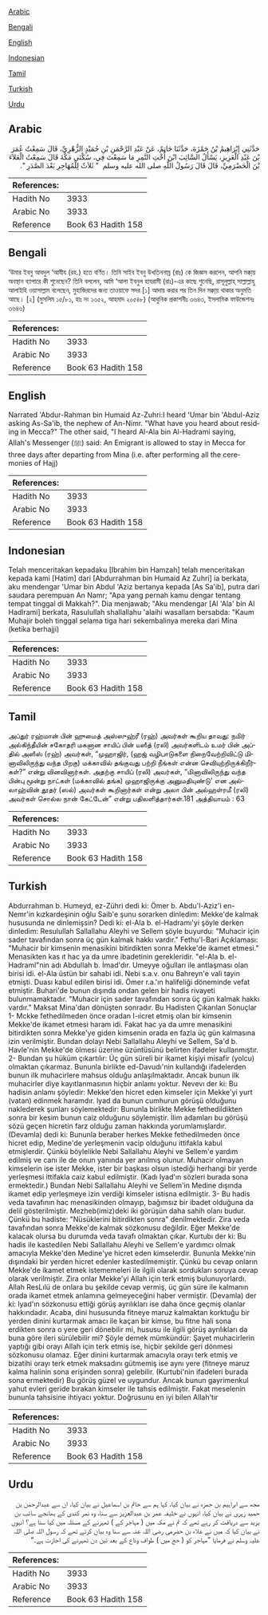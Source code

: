[Arabic](#arabic)

[Bengali](#bengali)

[English](#english)

[Indonesian](#indonesian)

[Tamil](#tamil)

[Turkish](#turkish)

[Urdu](#urdu)

## Arabic


<div dir="rtl" lang="ar" style={{fontSize:'larger',backgroundColor:'#f8f9fa',padding:20}}>
حَدَّثَنِي إِبْرَاهِيمُ بْنُ حَمْزَةَ، حَدَّثَنَا حَاتِمٌ، عَنْ عَبْدِ الرَّحْمَنِ بْنِ حُمَيْدٍ الزُّهْرِيِّ، قَالَ سَمِعْتُ عُمَرَ بْنَ عَبْدِ الْعَزِيزِ، يَسْأَلُ السَّائِبَ ابْنَ أُخْتِ النَّمِرِ مَا سَمِعْتَ فِي، سُكْنَى مَكَّةَ قَالَ سَمِعْتُ الْعَلاَءَ بْنَ الْحَضْرَمِيِّ، قَالَ قَالَ رَسُولُ اللَّهِ صلى الله عليه وسلم ‏ "‏ ثَلاَثٌ لِلْمُهَاجِرِ بَعْدَ الصَّدَرِ ‏"‏‏.‏
</div>
<div style={{backgroundColor:'#f8f9fa',padding:20, marginBottom: 10}}><table> <thead> <tr> <th>References:</th> <th></th> </tr> </thead> <tbody><tr><td>Hadith No</td><td>3933</td></tr><tr><td>Arabic No</td><td>3933</td></tr><tr><td>Reference</td><td>Book 63 Hadith 158</td></tr></tbody></table></div>

## Bengali


<div dir="ltr" lang="bn" style={{fontSize:'larger',backgroundColor:'#f8f9fa',padding:20}}>
‘উমার ইবনু আবদুল ‘আযীয (রহ.) হতে বর্ণিত। তিনি সাইব ইবনু উখতিননাম্র (রাঃ) কে জিজ্ঞস করলেন, আপনি মক্কা্য় অবস্থান ব্যাপারে কী শুনেছেন? তিনি বললেন, আমি ‘আলা ইবনুল হাযরামী (রাঃ)-এর কাছে শুনেছি, রাসূলুল্লাহ্ সাল্লাল্লাহু আলাইহি ওয়াসাল্লাম বলেছেন, মুহাজিরদের জন্য তাওয়াফে সদর [১] আদায় করার পর তিন দিন মক্কা্য় থাকার অনুমতি আছে। [২] (মুসলিম ১৫/৮১, হাঃ নং ১৩৫২, আহমাদ ২০৫৪৮) (আধুনিক প্রকাশনীঃ ৩৬৪৩, ইসলামিক ফাউন্ডেশনঃ ৩৬৪৬)
</div>
<div style={{backgroundColor:'#f8f9fa',padding:20, marginBottom: 10}}><table> <thead> <tr> <th>References:</th> <th></th> </tr> </thead> <tbody><tr><td>Hadith No</td><td>3933</td></tr><tr><td>Arabic No</td><td>3933</td></tr><tr><td>Reference</td><td>Book 63 Hadith 158</td></tr></tbody></table></div>

## English


<div dir="ltr" lang="en" style={{fontSize:'larger',backgroundColor:'#f8f9fa',padding:20}}>
Narrated 'Abdur-Rahman bin Humaid Az-Zuhri:I heard 'Umar bin 'Abdul-Aziz asking As-Sa'ib, the nephew of An-Nimr. "What have you heard about residing in Mecca?" The other said, "I heard Al-Ala bin Al-Hadrami saying, Allah's Messenger (ﷺ) said: An Emigrant is allowed to stay in Mecca for three days after departing from Mina (i.e. after performing all the ceremonies of Hajj)
</div>
<div style={{backgroundColor:'#f8f9fa',padding:20, marginBottom: 10}}><table> <thead> <tr> <th>References:</th> <th></th> </tr> </thead> <tbody><tr><td>Hadith No</td><td>3933</td></tr><tr><td>Arabic No</td><td>3933</td></tr><tr><td>Reference</td><td>Book 63 Hadith 158</td></tr></tbody></table></div>

## Indonesian


<div dir="ltr" lang="id" style={{fontSize:'larger',backgroundColor:'#f8f9fa',padding:20}}>
Telah menceritakan kepadaku [Ibrahim bin Hamzah] telah menceritakan kepada kami [Hatim] dari [Abdurrahman bin Humaid Az Zuhri] ia berkata, aku mendengar 'Umar bin Abdul 'Aziz bertanya kepada [As Sa'ib], putra dari saudara perempuan An Namr; "Apa yang pernah kamu dengar tentang tempat tinggal di Makkah?". Dia menjawab; "Aku mendengar [Al 'Ala' bin Al Hadlrami] berkata, Rasulullah shallallahu 'alaihi wasallam bersabda: "Kaum Muhajir boleh tinggal selama tiga hari sekembalinya mereka dari Mina (ketika berhajji)
</div>
<div style={{backgroundColor:'#f8f9fa',padding:20, marginBottom: 10}}><table> <thead> <tr> <th>References:</th> <th></th> </tr> </thead> <tbody><tr><td>Hadith No</td><td>3933</td></tr><tr><td>Arabic No</td><td>3933</td></tr><tr><td>Reference</td><td>Book 63 Hadith 158</td></tr></tbody></table></div>

## Tamil


<div dir="ltr" lang="ta" style={{fontSize:'larger',backgroundColor:'#f8f9fa',padding:20}}>
அப்துர் ரஹ்மான் பின் ஹுமைத் அஸ்ஸுஹ்ரீ (ரஹ்) அவர்கள் கூறிய தாவது: நமிர் அல்கிந்தீயின் சகோதரி மகனான சாயிப் பின் யஸீத் (ரலி) அவர்களிடம் உமர் பின் அப்தில் அஸீஸ் (ரஹ்) அவர்கள், “முஹாஜிர், (ஹஜ் வழிபாடுகளை நிறைவேற்றிவிட்டு மினாவிலிருந்து வந்த பிறகு) மக்காவில் தங்குவது பற்றி நீங்கள் என்ன செவியுற்றிருக்கிறீர்கள்?” என்று வினவினார்கள். அதற்கு சாயிப் (ரலி) அவர்கள், “மினாவிலிருந்து வந்த பின்பு மூன்று நாட்கள் (மக்காவில் தங்க) முஹாஜிருக்கு அனுமதியுண்டு' என அல்லாஹ்வின் தூதர் (ஸல்) அவர்கள் கூறினார்கள் என்று அலா பின் அல்ஹள்ரமீ (ரலி) அவர்கள் சொல்ல நான் கேட்டேன்” என்று பதிலளித்தார்கள்.181 அத்தியாயம் : 63
</div>
<div style={{backgroundColor:'#f8f9fa',padding:20, marginBottom: 10}}><table> <thead> <tr> <th>References:</th> <th></th> </tr> </thead> <tbody><tr><td>Hadith No</td><td>3933</td></tr><tr><td>Arabic No</td><td>3933</td></tr><tr><td>Reference</td><td>Book 63 Hadith 158</td></tr></tbody></table></div>

## Turkish


<div dir="ltr" lang="tr" style={{fontSize:'larger',backgroundColor:'#f8f9fa',padding:20}}>
Abdurrahman b. Humeyd, ez-Zühri dedi ki: Ömer b. Abdu'l-Aziz'i en-Nemr'in kızkardeşinin oğlu Saib'e şunu sorarken dinledim: Mekke'de kalmak hususunda ne dinlemişsin? Dedi ki: el-Ala b. el-Hadramı'yi şöyle derken dinledim: Resulullah Sallallahu Aleyhi ve Sellem şöyle buyurdu: "Muhacir için sader tavafından sonra üç gün kalmak hakkı vardır." Fethu'l-Bari Açıklaması: "Muhacir bir kimsenin menasikini bitirdikten sonra Mekke'de ikamet etmesi." Menasikten kas ıt hac ya da umre ibadetinin gerekleridir. "el-Ala b. el-Hadraml"nin adı Abdullah b. İmad'dır. Umeyye oğulları ile antlaşması olan birisi idi. el-Ala üstün bir sahabi idi. Nebi s.a.v. onu Bahreyn'e vali tayin etmişti. Duası kabul edilen birisi idi. Ömer r.a.'ın halifeliği döneminde vefat etmiştir. Buhari'de bunun dışında ondan gelen bir hadis rivayeti bulunmamaktadır. "Muhacir için sader tavafından sonra üç gün kalmak hakkı vardır." Maksat Mina'dan dönüşten sonradır. Bu Hadisten Çıkarılan Sonuçlar 1- Mckke fethedilmeden önce oradan I-ıicret etmiş olan bir kimsenin Mekke'de ikamet etmesi haram idi. Fakat hac ya da umre menasikini bitirdikten sonra Mekke'ye giden kimsenin orada en fazla üç gün kalmasına izin verilmiştir. Bundan dolayı Nebi Sallallahu Aleyhi ve Sellem, Sa'd b. Havle'nin Mekke'de ölmesi üzerine üzüntüsünü belirten ifadeler kullanmıştır. 2- Bundan şu hüküm çıkartılır: Üç gün süreli bir ikamet kişiyi misafir (yolcu) olmaktan çıkarmaz. Bununla birlikte ed-Davudı'nin kullandığı ifadelerden bunun ilk muhacirlere mahsus olduğu anlaşılmaktadır. Ancak bunun ilk muhacirler diye kayıtlanmasının hiçbir anlamı yoktur. Nevevı der ki: Bu hadisin anlamı şöyledir: Mekke'den hicret eden kimseler için Mekke'yi yurt (vatan) edinmek haramdır. lyad da bunun cumhurun görüşü olduğunu naklederek şunları söylemektedir: Bununla birlikte Mekke fethedildikten sonra bir kesim bunun caiz olduğunu söylemiştir. İlim adamları bu görüşü sözü geçen hicretin farz olduğu zaman hakkında yorumlamışlardır. (Devamla) dedi ki: Bununla beraber herkes Mekke fethedilmeden önce hicret edip, Medine'de yerleşmenin vacip olduğunu ittifakla kabul etmişlerdir. Çünkü böylelikle Nebi Sallallahu Aleyhi ve Sellem'e yardım edilmiş ve canı ile de onun yanında yer anılmış olunur. Muhacir olmayan kimselerin ise ister Mekke, ister bir başkası olsun istediği herhangi bir yerde yerleşmesi ittifakla caiz kabul edilmiştir. (Kadı Iyad'ın sözleri burada sona ermektedir.) Bundan Nebi Sallallahu Aleyhi ve Sellem'in Medine dışında ikamet edip yerleşmeye izin verdiği kimseler istisna edilmiştir. 3- Bu hadis veda tavafının hac menasikinden olmayıp, bağımsız bir ibadet olduğuna da delil gösterilmiştir. Mezheb(imiz)deki iki görüşün daha sahih olanı budur. Çünkü bu hadiste: "Nüsüklerini bitirdikten sonra" denilmektedir. Zira veda tavafından sonra Mekke'de kalmak sözkonusu değildir. Eğer Mekke'de kalacak olursa bu durumda veda tavafı olmaktan çıkar. Kurtubı der ki: Bu hadis ile kastedilen Nebi Sallallahu Aleyhi ve Sellem'e yardımcı olmak amacıyla Mekke'den Medine'ye hicret eden kimselerdir. Bununla Mekke'nin dışındaki bir yerden hicret edenler kastedilmemiştir. Çünkü bu cevap onların Mekke'de ikamet etmek istememeleri ile ilgili olarak sordukları soruya cevap olarak verilmiştir. Zira onlar Mekke'yi Allah için terk etmiş bulunuyorlardı. Allah ResLılü de onlara bu şekilde cevap vermiş, üç gün süre ile kalmanın orada ikamet etmek anlamına gelmeyeceğini haber vermiştir. (Devamla) der ki: lyad'ın sözkonusu ettiği görüş ayrılıkları ise daha önce geçmiş olanlar hakkındadır. Acaba, dini hususunda fitneye maruz kalmaktan korktuğu bir yerden dinini kurtarmak amacı ile kaçan bir kimse, bu fitne hali sona erdikten sonra o yere geri dönebilir mi, hususu ile ilgili görüş ayrılıkları da buna göre ileri sürülebilir mi? Şöyle demek mümkündür: Şayet muhacirlerin yaptığı gibi orayı Allah için terk etmiş ise, hiçbir şekilde geri dönmesi sözkonusu olamaz. Eğer dinini kurtarmak amacıyla orayı terk etmiş ve bizatihi orayı terk etmek maksadını gütmemiş ise aynı yere (fitneye maruz kalma halinin sona erişinden sonra) gelebilir. (Kurtubi'nin ifadeleri burada sona ermektedir) Bu görüş güzel ve uygundur. Ancak bunun gayrimenkul yahut evleri geride bırakan kimseler ile tahsis edilmiştir. Fakat meselenin bununla tahsisine ihtiyacı yoktur. Doğrusunu en iyi bilen Allah'tır
</div>
<div style={{backgroundColor:'#f8f9fa',padding:20, marginBottom: 10}}><table> <thead> <tr> <th>References:</th> <th></th> </tr> </thead> <tbody><tr><td>Hadith No</td><td>3933</td></tr><tr><td>Arabic No</td><td>3933</td></tr><tr><td>Reference</td><td>Book 63 Hadith 158</td></tr></tbody></table></div>

## Urdu


<div dir="rtl" lang="ur" style={{fontSize:'larger',backgroundColor:'#f8f9fa',padding:20}}>
مجھ سے ابراہیم بن حمزہ نے بیان کیا، کہا ہم سے حاتم بن اسماعیل نے بیان کیا، ان سے عبدالرحمٰن بن حمید زہری نے بیان کیا، انہوں نے خلیفہ عمر بن عبدالعزیز سے سنا، وہ نمر کندی کے بھانجے سائب بن یزید سے دریافت کر رہے تھے کہ تم نے مکہ میں ( مہاجر کے ) ٹھہرنے کے مسئلہ میں کیا سنا ہے؟ انہوں نے بیان کیا کہ میں نے علاء بن حضرمی رضی اللہ عنہ سے سنا وہ بیان کرتے تھے کہ رسول اللہ صلی اللہ علیہ وسلم نے فرمایا ”مہاجر کو ( حج میں ) طواف وداع کے بعد تین دن ٹھہرنے کی اجازت ہے۔“
</div>
<div style={{backgroundColor:'#f8f9fa',padding:20, marginBottom: 10}}><table> <thead> <tr> <th>References:</th> <th></th> </tr> </thead> <tbody><tr><td>Hadith No</td><td>3933</td></tr><tr><td>Arabic No</td><td>3933</td></tr><tr><td>Reference</td><td>Book 63 Hadith 158</td></tr></tbody></table></div>
